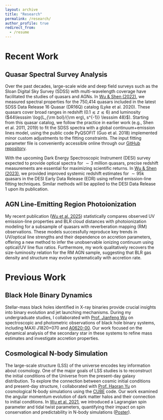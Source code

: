 ```yaml
---
layout: archive
title: "Research"
permalink: /research/
author_profile: true
redirect_from:
  - /resume
---
```



Recent Work
======

Quasar Spectral Survey Analysis
------
Over the past decades, large-scale wide and deep field surveys such as the Sloan Digital Sky Survey (SDSS) with multi-wavelength coverage have facilitated the studies of quasars and AGNs. 
In [Wu & Shen (2022)](https://iopscience.iop.org/article/10.3847/1538-4365/ac9ead), we measured spectral properties for the 750,414 quasars included in the latest SDSS Data Release 16 Quasar (DR16Q) catalog (Lyke et al. 2020). These quasars cover broad ranges in redshift ($0.1\lesssim z\lesssim 6$) and luminosity ($44\lesssim \log{L_{\rm bol}/{\rm erg\, s^{-1}} \lesssim 48}$). Starting from this quasar catalog, we follow the practice in earlier work (e.g., Shen et al. 2011, 2019) to fit the SDSS spectra with a global continuum+emission lines model, using the public code PyQSOFIT (Guo et al. 2018) implemented minor custom adjustments to the fitting constraints. The input fitting parameter file is conveniently accessible online through our [GitHub repository](https://github.com/QiaoyaWu/sdss4_dr16q_tutorial).

With the upcoming Dark Energy Spectroscopic Instrument (DESI) survey expected to provide optical spectra for $∼3$ million quasars, precise redshift measurements are essential for maximizing scientific returns. In [Wu & Shen (2023)](https://iopscience.iop.org/article/10.3847/2515-5172/acf580), we provided improved systemic redshift estimates for $∼95$k quasars in the DESI Early Data Release (EDR) using refined emission-line fitting techniques. Similar methods will be applied to the DESI Data Release 1 upon its publication.

AGN Line-Emitting Region Photoionization
------
My recent publication ([Wu et al. 2025](https://iopscience.iop.org/article/10.3847/1538-4357/ada386)) statistically compares observed UV emission-line properties and BLR cloud distances with photoionization modeling for a subsample of quasars with reverberation mapping (RM) observations. These models successfully reproduce key trends in UV/optical line strengths and their dependence on accretion parameters, offering a new method to infer the unobservable ionizing continuum using optical/UV line flux ratios. Furthermore, my work qualitatively recovers the size-luminosity relation for the RM AGN sample, suggesting that BLR gas density and structure may evolve systematically with accretion rate. 

Previous Work
=====

Black Hole Binary Dynamics
------
Stellar-mass black holes identified in X-ray binaries provide crucial insights into binary evolution and jet launching mechanisms. During my undergraduate studies, I collaborated with [Prof. Jianfeng Wu](https://astro.xmu.edu.cn/info/1036/1288.htm) on spectroscopic and photometric observations of black hole binary systems, including MAXI J1820+070 and [A0620-00](https://iopscience.iop.org/article/10.3847/1538-4357/ac4332). Our work focused on the dynamical analysis of the secondary star in these systems to refine mass estimates and investigate accretion properties.


Cosmological N-body Simulation
------
The large-scale structure (LSS) of the universe encodes key information about cosmology. One of the major goals of LSS studies is to reconstruct the initial conditions of the Universe from the present-day galaxy distribution. To explore the connection between cosmic initial conditions and present-day structure, I collaborated with [Prof. Haoran Yu](https://astro.xmu.edu.cn/info/1036/1292.htm) on cosmological N-body simulations using the [CUBE](https://ieeexplore.ieee.org/document/9139651) code. Our work examined the angular momentum evolution of dark matter halos and their connection to initial conditions. In [Wu et al. 2021](https://journals.aps.org/prd/abstract/10.1103/PhysRevD.103.063522), we introduced a Lagrangian spin parameter and tidal twist parameters, quantifying their impact on spin conservation and predictability in N-body simulations ([Poster](http://qiaoyawu.github.io/files/QiaoyaWu_hangzhou_poster_show.pdf)).
